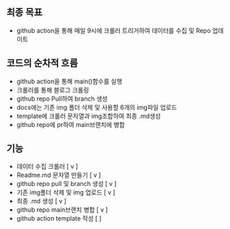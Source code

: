 ## 최종 목표
- github action을 통해 매일 9시에 크롤러 트리거하여 데이터를 수집 및 Repo 업데이트

## 코드의 순차적 흐름
- github action을 통해 main()함수를 실행
- 크롤러를 통해 블로그 크롤링
- github repo Pull하여 branch 생성
- docs에는 기존 img 폴더 삭제 및 사용할 6개의 img파일 업로드
- template에 크롤러 문자열과 img조합하여 최종 .md생성
- github repo에 pr하여 main브랜치에 병합

## 기능
- 데이터 수집 크롤러 [ v ]
- Readme.md 문자열 만들기 [ v ]
- github repo pull 및 branch 생성 [ v ]
- 기존 img폴더 삭제 및 img 업로드 [ v ]
- 최종 .md 생성 [ v ]
- github repo main브랜치 병합 [ v ]
- github action template 작성 [ ]
